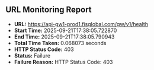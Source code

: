 ## URL Monitoring Report

- **URL:** https://api-gw1-prod1.fisglobal.com/gw/v1/health
- **Start Time:** 2025-09-21T17:38:05.722870
- **End Time:** 2025-09-21T17:38:05.790943
- **Total Time Taken:** 0.068073 seconds
- **HTTP Status Code:** 403
- **Status:** Failure
- **Failure Reason:** HTTP Status Code: 403
